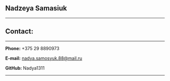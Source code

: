 ## **Nadzeya Samasiuk**
***
## Contact:
---
**Phone:** +375 29 8890973

**E-mail:** nadya.samosyuk.88@mail.ru

**GitHub:** Nadya1311

---
